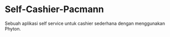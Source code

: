 # Self-Cashier-Pacmann
Sebuah aplikasi self service untuk cashier sederhana dengan menggunakan Phyton.
